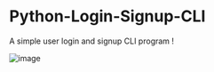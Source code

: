 # Python-Login-Signup-CLI
A simple user login and signup CLI program ! 


![image](https://user-images.githubusercontent.com/75100642/137509326-adb34926-ea46-484b-bbce-c2cd957faa85.png)
